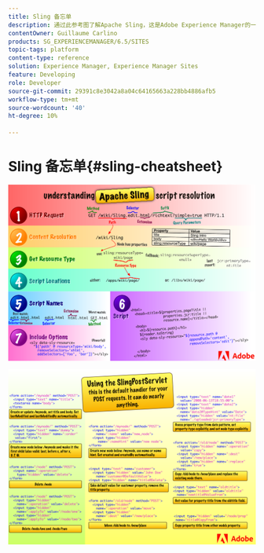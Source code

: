 ```yaml
---
title: Sling 备忘单
description: 通过此参考图了解Apache Sling，这是Adobe Experience Manager的一项基础技术。
contentOwner: Guillaume Carlino
products: SG_EXPERIENCEMANAGER/6.5/SITES
topic-tags: platform
content-type: reference
solution: Experience Manager, Experience Manager Sites
feature: Developing
role: Developer
source-git-commit: 29391c8e3042a8a04c64165663a228bb4886afb5
workflow-type: tm+mt
source-wordcount: '40'
ht-degree: 10%

---
```


# Sling 备忘单{#sling-cheatsheet}

![了解Apache Sling脚本解析。](assets/sling-cheatsheet-01.png)

![使用SlingPostServlet — 这是POST请求的默认处理程序；它几乎可以执行任何操作。](assets/sling-cheatsheet-02.png)
